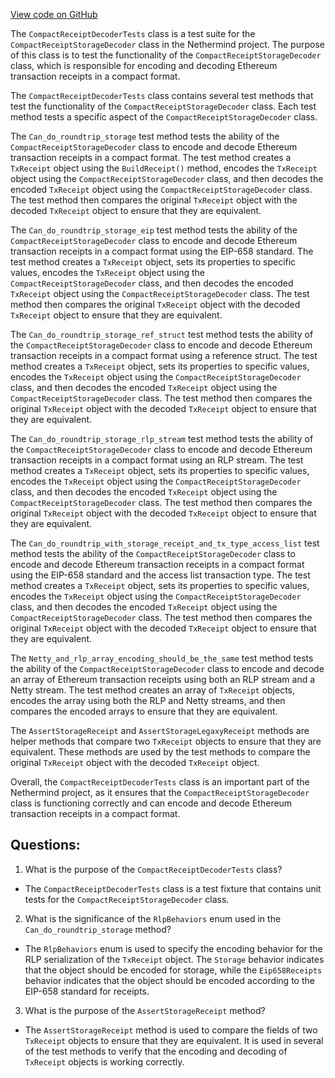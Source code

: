 [View code on GitHub](https://github.com/NethermindEth/nethermind/src/Nethermind/Nethermind.Core.Test/Encoding/CompactReceiptStorageDecoderTests.cs)

The `CompactReceiptDecoderTests` class is a test suite for the `CompactReceiptStorageDecoder` class in the Nethermind project. The purpose of this class is to test the functionality of the `CompactReceiptStorageDecoder` class, which is responsible for encoding and decoding Ethereum transaction receipts in a compact format. 

The `CompactReceiptDecoderTests` class contains several test methods that test the functionality of the `CompactReceiptStorageDecoder` class. Each test method tests a specific aspect of the `CompactReceiptStorageDecoder` class. 

The `Can_do_roundtrip_storage` test method tests the ability of the `CompactReceiptStorageDecoder` class to encode and decode Ethereum transaction receipts in a compact format. The test method creates a `TxReceipt` object using the `BuildReceipt()` method, encodes the `TxReceipt` object using the `CompactReceiptStorageDecoder` class, and then decodes the encoded `TxReceipt` object using the `CompactReceiptStorageDecoder` class. The test method then compares the original `TxReceipt` object with the decoded `TxReceipt` object to ensure that they are equivalent. 

The `Can_do_roundtrip_storage_eip` test method tests the ability of the `CompactReceiptStorageDecoder` class to encode and decode Ethereum transaction receipts in a compact format using the EIP-658 standard. The test method creates a `TxReceipt` object, sets its properties to specific values, encodes the `TxReceipt` object using the `CompactReceiptStorageDecoder` class, and then decodes the encoded `TxReceipt` object using the `CompactReceiptStorageDecoder` class. The test method then compares the original `TxReceipt` object with the decoded `TxReceipt` object to ensure that they are equivalent. 

The `Can_do_roundtrip_storage_ref_struct` test method tests the ability of the `CompactReceiptStorageDecoder` class to encode and decode Ethereum transaction receipts in a compact format using a reference struct. The test method creates a `TxReceipt` object, sets its properties to specific values, encodes the `TxReceipt` object using the `CompactReceiptStorageDecoder` class, and then decodes the encoded `TxReceipt` object using the `CompactReceiptStorageDecoder` class. The test method then compares the original `TxReceipt` object with the decoded `TxReceipt` object to ensure that they are equivalent. 

The `Can_do_roundtrip_storage_rlp_stream` test method tests the ability of the `CompactReceiptStorageDecoder` class to encode and decode Ethereum transaction receipts in a compact format using an RLP stream. The test method creates a `TxReceipt` object, sets its properties to specific values, encodes the `TxReceipt` object using the `CompactReceiptStorageDecoder` class, and then decodes the encoded `TxReceipt` object using the `CompactReceiptStorageDecoder` class. The test method then compares the original `TxReceipt` object with the decoded `TxReceipt` object to ensure that they are equivalent. 

The `Can_do_roundtrip_with_storage_receipt_and_tx_type_access_list` test method tests the ability of the `CompactReceiptStorageDecoder` class to encode and decode Ethereum transaction receipts in a compact format using the EIP-658 standard and the access list transaction type. The test method creates a `TxReceipt` object, sets its properties to specific values, encodes the `TxReceipt` object using the `CompactReceiptStorageDecoder` class, and then decodes the encoded `TxReceipt` object using the `CompactReceiptStorageDecoder` class. The test method then compares the original `TxReceipt` object with the decoded `TxReceipt` object to ensure that they are equivalent. 

The `Netty_and_rlp_array_encoding_should_be_the_same` test method tests the ability of the `CompactReceiptStorageDecoder` class to encode and decode an array of Ethereum transaction receipts using both an RLP stream and a Netty stream. The test method creates an array of `TxReceipt` objects, encodes the array using both the RLP and Netty streams, and then compares the encoded arrays to ensure that they are equivalent. 

The `AssertStorageReceipt` and `AssertStorageLegaxyReceipt` methods are helper methods that compare two `TxReceipt` objects to ensure that they are equivalent. These methods are used by the test methods to compare the original `TxReceipt` object with the decoded `TxReceipt` object. 

Overall, the `CompactReceiptDecoderTests` class is an important part of the Nethermind project, as it ensures that the `CompactReceiptStorageDecoder` class is functioning correctly and can encode and decode Ethereum transaction receipts in a compact format.
## Questions: 
 1. What is the purpose of the `CompactReceiptDecoderTests` class?
- The `CompactReceiptDecoderTests` class is a test fixture that contains unit tests for the `CompactReceiptStorageDecoder` class.

2. What is the significance of the `RlpBehaviors` enum used in the `Can_do_roundtrip_storage` method?
- The `RlpBehaviors` enum is used to specify the encoding behavior for the RLP serialization of the `TxReceipt` object. The `Storage` behavior indicates that the object should be encoded for storage, while the `Eip658Receipts` behavior indicates that the object should be encoded according to the EIP-658 standard for receipts.

3. What is the purpose of the `AssertStorageReceipt` method?
- The `AssertStorageReceipt` method is used to compare the fields of two `TxReceipt` objects to ensure that they are equivalent. It is used in several of the test methods to verify that the encoding and decoding of `TxReceipt` objects is working correctly.